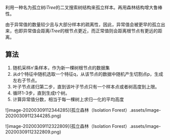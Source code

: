 利用一种名为孤立树$iTree$的二叉搜索树结构来孤立样本。再用森林结构增大鲁棒性。

由于异常值的数量较少且与大部分样本的疏离性，因此，异常值会被更早的孤立出来，也即异常值会距离$iTree$的根节点更近，而正常值则会距离根节点有更远的距离。

## 算法

1. 随机采样$n'$条样本，作为新一棵树根节点的数据集
2. 从d个特征中随机选取一个特征q，从该节点的数据中随机产生切割点p，生成左右子节点。
3. 叶子节点递归第二步，直到该叶子节点只有一个样本点或者树高度到上限。
4. 循环1-3步，直到生成t个树。
5. 计算异常值分数，相当于每一棵树上求归一化的平均高度

![image-20200309112344285](孤立森林（Isolation Forest）.assets/image-20200309112344285.png)

![image-20200309112322809](孤立森林（Isolation Forest）.assets/image-20200309112322809.png)

